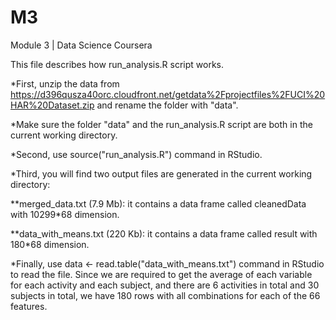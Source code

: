 # M3
Module 3 | Data Science Coursera

This file describes how run_analysis.R script works.

*First, unzip the data from https://d396qusza40orc.cloudfront.net/getdata%2Fprojectfiles%2FUCI%20HAR%20Dataset.zip and rename the folder with "data".

*Make sure the folder "data" and the run_analysis.R script are both in the current working directory.

*Second, use source("run_analysis.R") command in RStudio.

*Third, you will find two output files are generated in the current working directory:

**merged_data.txt (7.9 Mb): it contains a data frame called cleanedData with 10299*68 dimension.

**data_with_means.txt (220 Kb): it contains a data frame called result with 180*68 dimension.

*Finally, use data <- read.table("data_with_means.txt") command in RStudio to read the file. Since we are required to get the average of each variable for each activity and each subject, and there are 6 activities in total and 30 subjects in total, we have 180 rows with all combinations for each of the 66 features.
